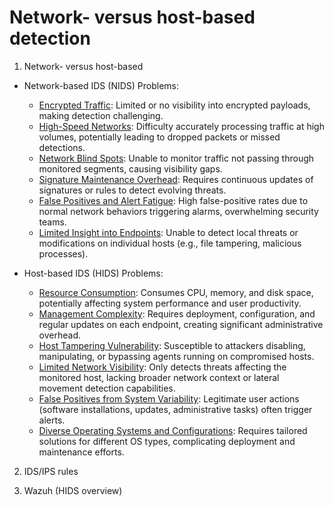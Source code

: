# Network- versus host-based detection

1. Network- versus host-based

* Network-based IDS (NIDS) Problems:
  - <ins>Encrypted Traffic</ins>: Limited or no visibility into encrypted payloads, making detection challenging.
  - <ins>High-Speed Networks</ins>: Difficulty accurately processing traffic at high volumes, potentially leading to dropped packets or missed detections.
  - <ins>Network Blind Spots</ins>: Unable to monitor traffic not passing through monitored segments, causing visibility gaps.
  - <ins>Signature Maintenance Overhead</ins>: Requires continuous updates of signatures or rules to detect evolving threats.
  - <ins>False Positives and Alert Fatigue</ins>: High false-positive rates due to normal network behaviors triggering alarms, overwhelming security teams.
  - <ins>Limited Insight into Endpoints</ins>: Unable to detect local threats or modifications on individual hosts (e.g., file tampering, malicious processes).

* Host-based IDS (HIDS) Problems:
  - <ins>Resource Consumption</ins>: Consumes CPU, memory, and disk space, potentially affecting system performance and user productivity.
  - <ins>Management Complexity</ins>: Requires deployment, configuration, and regular updates on each endpoint, creating significant administrative overhead.
  - <ins>Host Tampering Vulnerability</ins>: Susceptible to attackers disabling, manipulating, or bypassing agents running on compromised hosts.
  - <ins>Limited Network Visibility</ins>: Only detects threats affecting the monitored host, lacking broader network context or lateral movement detection capabilities.
  - <ins>False Positives from System Variability</ins>: Legitimate user actions (software installations, updates, administrative tasks) often trigger alerts.
  - <ins>Diverse Operating Systems and Configurations</ins>: Requires tailored solutions for different OS types, complicating deployment and maintenance efforts.

2. IDS/IPS rules

3. Wazuh (HIDS overview)

